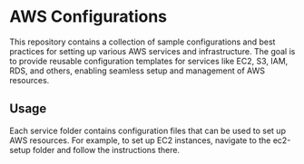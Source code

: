 # AWS Configurations

This repository contains a collection of sample configurations and best practices for setting up various AWS services and infrastructure. The goal is to provide reusable configuration templates for services like EC2, S3, IAM, RDS, and others, enabling seamless setup and management of AWS resources.

## Usage
Each service folder contains configuration files that can be used to set up AWS resources.
For example, to set up EC2 instances, navigate to the ec2-setup folder and follow the instructions there.

